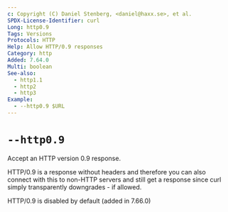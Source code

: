 ```yaml
---
c: Copyright (C) Daniel Stenberg, <daniel@haxx.se>, et al.
SPDX-License-Identifier: curl
Long: http0.9
Tags: Versions
Protocols: HTTP
Help: Allow HTTP/0.9 responses
Category: http
Added: 7.64.0
Multi: boolean
See-also:
  - http1.1
  - http2
  - http3
Example:
  - --http0.9 $URL
---
```


# `--http0.9`

Accept an HTTP version 0.9 response.

HTTP/0.9 is a response without headers and therefore you can also connect with
this to non-HTTP servers and still get a response since curl simply
transparently downgrades - if allowed.

HTTP/0.9 is disabled by default (added in 7.66.0)

